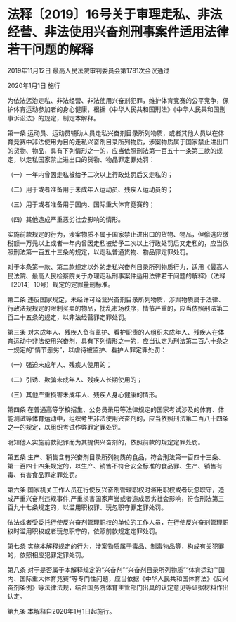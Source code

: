 # 法释〔2019〕16号关于审理走私、非法经营、非法使用兴奋剂刑事案件适用法律若干问题的解释

2019年11月12日 最高人民法院审判委员会第1781次会议通过

2020年1月1日 施行

<!-- INFO END -->

为依法惩治走私、非法经营、非法使用兴奋剂犯罪，维护体育竞赛的公平竞争，保护体育运动参加者的身心健康，根据《中华人民共和国刑法》《中华人民共和国刑事诉讼法》的规定，制定本解释。

第一条 运动员、运动员辅助人员走私兴奋剂目录所列物质，或者其他人员以在体育竞赛中非法使用为目的走私兴奋剂目录所列物质，涉案物质属于国家禁止进出口的货物、物品，具有下列情形之一的，应当依照刑法第一百五十一条第三款的规定，以走私国家禁止进出口的货物、物品罪定罪处罚：

（一）一年内曾因走私被给予二次以上行政处罚后又走私的；

（二）用于或者准备用于未成年人运动员、残疾人运动员的；

（三）用于或者准备用于国内、国际重大体育竞赛的；

（四）其他造成严重恶劣社会影响的情形。

实施前款规定的行为，涉案物质不属于国家禁止进出口的货物、物品，但偷逃应缴税额一万元以上或者一年内曾因走私被给予二次以上行政处罚后又走私的，应当依照刑法第一百五十三条的规定，以走私普通货物、物品罪定罪处罚。

对于本条第一款、第二款规定以外的走私兴奋剂目录所列物质行为，适用《最高人民法院、最高人民检察院关于办理走私刑事案件适用法律若干问题的解释》（法释〔2014〕10号）规定的定罪量刑标准。

第二条 违反国家规定，未经许可经营兴奋剂目录所列物质，涉案物质属于法律、行政法规规定的限制买卖的物品，扰乱市场秩序，情节严重的，应当依照刑法第二百二十五条的规定，以非法经营罪定罪处罚。

第三条 对未成年人、残疾人负有监护、看护职责的人组织未成年人、残疾人在体育运动中非法使用兴奋剂，具有下列情形之一的，应当认定为刑法第二百六十条之一规定的“情节恶劣”，以虐待被监护、看护人罪定罪处罚：

（一）强迫未成年人、残疾人使用的；

（二）引诱、欺骗未成年人、残疾人长期使用的；

（三）其他严重损害未成年人、残疾人身心健康的情形。

第四条 在普通高等学校招生、公务员录用等法律规定的国家考试涉及的体育、体能测试等体育运动中，组织考生非法使用兴奋剂的，应当依照刑法第二百八十四条之一的规定，以组织考试作弊罪定罪处罚。

明知他人实施前款犯罪而为其提供兴奋剂的，依照前款的规定定罪处罚。

第五条 生产、销售含有兴奋剂目录所列物质的食品，符合刑法第一百四十三条、第一百四十四条规定的，以生产、销售不符合安全标准的食品罪、生产、销售有毒、有害食品罪定罪处罚。

第六条 国家机关工作人员在行使反兴奋剂管理职权时滥用职权或者玩忽职守，造成严重兴奋剂违规事件,严重损害国家声誉或者造成恶劣社会影响，符合刑法第三百九十七条规定的，以滥用职权罪、玩忽职守罪定罪处罚。

依法或者受委托行使反兴奋剂管理职权的单位的工作人员，在行使反兴奋剂管理职权时滥用职权或者玩忽职守的，依照前款规定定罪处罚。

第七条 实施本解释规定的行为，涉案物质属于毒品、制毒物品等，构成有关犯罪的，依照相应犯罪定罪处罚。

第八条 对于是否属于本解释规定的“兴奋剂”“兴奋剂目录所列物质”“体育运动”“国内、国际重大体育竞赛”等专门性问题，应当依据《中华人民共和国体育法》《反兴奋剂条例》等法律法规，结合国务院体育主管部门出具的认定意见等证据材料作出认定。

第九条 本解释自2020年1月1日起施行。